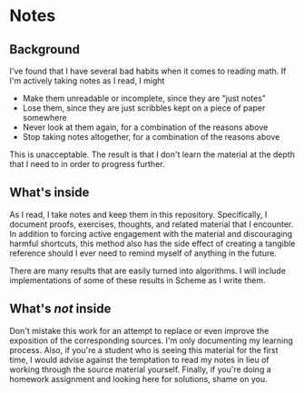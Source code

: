 # Notes

## Background

I've found that I have several bad habits when it comes to reading math. If I'm actively taking notes as I read, I might
 * Make them unreadable or incomplete, since they are "just notes"
 * Lose them, since they are just scribbles kept on a piece of paper somewhere
 * Never look at them again, for a combination of the reasons above
 * Stop taking notes altogether, for a combination of the reasons above

This is unacceptable. The result is that I don't learn the material at the depth that I need to in order to progress further.

## What's inside

As I read, I take notes and keep them in this repository. Specifically, I document proofs, exercises, thoughts, and related material that I encounter. In addition to forcing active engagement with the material and discouraging harmful shortcuts, this method also has the side effect of creating a tangible reference should I ever need to remind myself of anything in the future.

There are many results that are easily turned into algorithms. I will include implementations of some of these results in Scheme as I write them.

## What's *not* inside

Don't mistake this work for an attempt to replace or even improve the exposition of the corresponding sources. I'm only documenting my learning process. Also, if you're a student who is seeing this material for the first time, I would advise against the temptation to read my notes in lieu of working through the source material yourself. Finally, if you're doing a homework assignment and looking here for solutions, shame on you.
